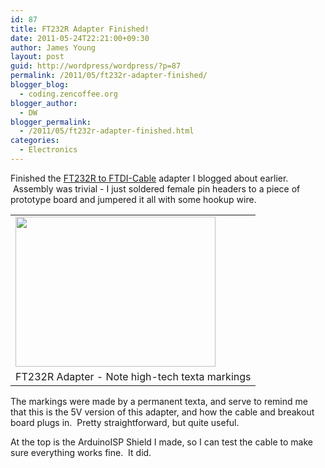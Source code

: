 ```yaml
---
id: 87
title: FT232R Adapter Finished!
date: 2011-05-24T22:21:00+09:30
author: James Young
layout: post
guid: http://wordpress/wordpress/?p=87
permalink: /2011/05/ft232r-adapter-finished/
blogger_blog:
  - coding.zencoffee.org
blogger_author:
  - DW
blogger_permalink:
  - /2011/05/ft232r-adapter-finished.html
categories:
  - Electronics
---
```

Finished the [FT232R to FTDI-Cable](http://zencoding.blogspot.com/2011/05/ft232r-to-ftdi-cable-adapter.html) adapter I blogged about earlier.  Assembly was trivial - I just soldered female pin headers to a piece of prototype board and jumpered it all with some hookup wire.

<table align="center" cellpadding="0" cellspacing="0">
  <tr>
    <td>
      <a href="https://i0.wp.com/1.bp.blogspot.com/-Telw0OSXIR4/TdwnVyEbqiI/AAAAAAAAAGc/scZ3R5bEOeQ/s1600/ftdi_finished.JPG" imageanchor="1"><img border="0" height="240" src="https://i1.wp.com/1.bp.blogspot.com/-Telw0OSXIR4/TdwnVyEbqiI/AAAAAAAAAGc/scZ3R5bEOeQ/s320/ftdi_finished.JPG?resize=320%2C240" width="320"  data-recalc-dims="1" /></a>
    </td>
  </tr>
  
  <tr>
    <td>
      FT232R Adapter - Note high-tech texta markings
    </td>
  </tr>
</table>

The markings were made by a permanent texta, and serve to remind me that this is the 5V version of this adapter, and how the cable and breakout board plugs in.  Pretty straightforward, but quite useful.

At the top is the ArduinoISP Shield I made, so I can test the cable to make sure everything works fine.  It did.